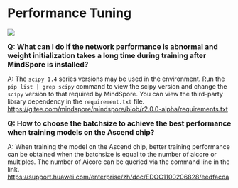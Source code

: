 # Performance Tuning

<a href="https://gitee.com/mindspore/docs/blob/r2.0.0-alpha/docs/mindspore/source_en/faq/performance_tuning.md" target="_blank"><img src="https://mindspore-website.obs.cn-north-4.myhuaweicloud.com/website-images/r2.0.0-alpha/resource/_static/logo_source_en.png"></a>

<font size=3>**Q: What can I do if the network performance is abnormal and weight initialization takes a long time during training after MindSpore is installed?**</font>

A: The `scipy 1.4` series versions may be used in the environment. Run the `pip list | grep scipy` command to view the scipy version and change the `scipy` version to that required by MindSpore. You can view the third-party library dependency in the `requirement.txt` file.
<https://gitee.com/mindspore/mindspore/blob/r2.0.0-alpha/requirements.txt>

<font size=3>**Q: How to choose the batchsize to achieve the best performance when training models on the Ascend chip?**</font>

A: When training the model on the Ascend chip, better training performance can be obtained when the batchsize is equal to the number of aicore or multiples. The number of Aicore can be queried via the command line in the link.
<https://support.huawei.com/enterprise/zh/doc/EDOC1100206828/eedfacda>
